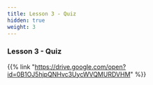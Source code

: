 ```yaml
---
title: Lesson 3 - Quiz
hidden: true 
weight: 3
---
```


### Lesson 3 - Quiz

{{% link "https://drive.google.com/open?id=0B1OJ5hjpQNHvc3UycWVQMURDVHM" %}}
